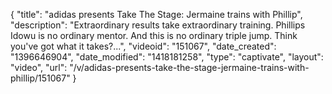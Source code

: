 {
    "title": "adidas presents Take The Stage: Jermaine trains with Phillip",
    "description": "Extraordinary results take extraordinary training. Phillips Idowu is no ordinary mentor. And this is no ordinary triple jump. Think you've got what it takes?...",
    "videoid": "151067",
    "date_created": "1396646904",
    "date_modified": "1418181258",
    "type": "captivate",
    "layout": "video",
    "url": "\/v\/adidas-presents-take-the-stage-jermaine-trains-with-phillip\/151067"
}